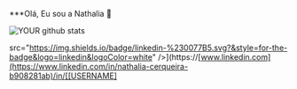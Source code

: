 ***Olá, Eu sou a Nathalia 👋


![YOUR github stats](https://github-readme-stats.vercel.app/api?username=nttcerqueira)

src="https://img.shields.io/badge/linkedin-%230077B5.svg?&style=for-the-badge&logo=linkedin&logoColor=white" />](https://[www.linkedin.com](https://www.linkedin.com/in/nathalia-cerqueira-b908281ab)/in/[[USERNAME]
